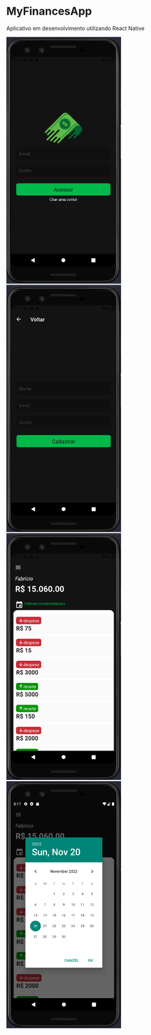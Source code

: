 # MyFinancesApp
Aplicativo em desenvolvimento utilizando React Native

<img src="https://github.com/fabricio-26/MyFinancesApp/blob/main/src/assets/Readme/TelaLogin.png" width="300px" float="right">
<img src="https://github.com/fabricio-26/MyFinancesApp/blob/main/src/assets/Readme/TelaCadastro.png" width="300px" float="left">
<img src="https://github.com/fabricio-26/MyFinancesApp/blob/main/src/assets/Readme/TelaHome.png" width="300px" float="left">
<img src="https://github.com/fabricio-26/MyFinancesApp/blob/main/src/assets/Readme/TelaHomeCalendar.png" width="300px" float="left">


